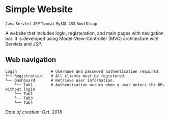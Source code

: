 # Simple Website

`Java` `Servlet` `JSP` `Tomcat` `MySQL` `CSS` `BootStrap`

A website that includes login, registeration, and main pages with navigation bar.
It is developed using Model-View-Controller (MVC) architecture with Servlets and JSP.

## Web navigation

```
Login               # Username and password authentication required.
└── Registration    # All clients must be registered.
└── Dashboard       # Retrieve user information.
    └── Tab1        # Authentication occurs when a user enters the URL without login
    └── Tab2
    └── Tab3
    └── Tab4
```

_Date of creation: Oct. 2018_
